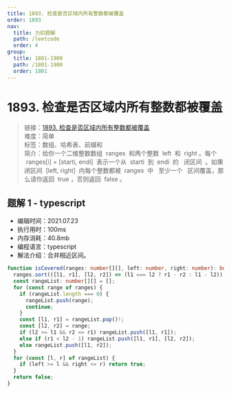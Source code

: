 ```yaml
---
title: 1893. 检查是否区域内所有整数都被覆盖
order: 1893
nav:
  title: 力扣题解
  path: /leetcode
  order: 4
group:
  title: 1801-1900
  path: /1801-1900
  order: 1801
---
```


# 1893. 检查是否区域内所有整数都被覆盖

> 链接：[1893. 检查是否区域内所有整数都被覆盖](https://leetcode-cn.com/problems/check-if-all-the-integers-in-a-range-are-covered/)  
> 难度：简单  
> 标签：数组、哈希表、前缀和  
> 简介：给你一个二维整数数组  ranges  和两个整数  left  和  right 。每个  ranges[i] = [starti, endi]  表示一个从  starti  到  endi  的   闭区间  。如果闭区间  [left, right]  内每个整数都被  ranges  中   至少一个   区间覆盖，那么请你返回  true ，否则返回  false 。

## 题解 1 - typescript

- 编辑时间：2021.07.23
- 执行用时：100ms
- 内存消耗：40.8mb
- 编程语言：typescript
- 解法介绍：合并相近区间。

```typescript
function isCovered(ranges: number[][], left: number, right: number): boolean {
  ranges.sort(([l1, r1], [l2, r2]) => (l1 === l2 ? r1 - r2 : l1 - l2));
  const rangeList: number[][] = [];
  for (const range of ranges) {
    if (rangeList.length === 0) {
      rangeList.push(range);
      continue;
    }
    const [l1, r1] = rangeList.pop()!;
    const [l2, r2] = range;
    if (l2 >= l1 && r2 <= r1) rangeList.push([l1, r1]);
    else if (r1 < l2 - 1) rangeList.push([l1, r1], [l2, r2]);
    else rangeList.push([l1, r2]);
  }
  for (const [l, r] of rangeList) {
    if (left >= l && right <= r) return true;
  }
  return false;
}
```
